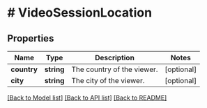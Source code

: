 # # VideoSessionLocation

## Properties

Name | Type | Description | Notes
------------ | ------------- | ------------- | -------------
**country** | **string** | The country of the viewer. | [optional]
**city** | **string** | The city of the viewer. | [optional]

[[Back to Model list]](../../README.md#models) [[Back to API list]](../../README.md#endpoints) [[Back to README]](../../README.md)
